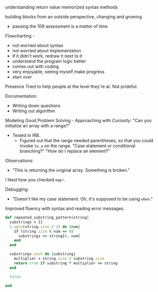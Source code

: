 understanding return value
memorized syntax
methods

building blocks
from an outside perspective, changing and growing
 - passing the 109 assessment is a matter of time

Flowcharting - 
  - not worried about syntax
  - not worried about implementation
  - if it didn't work, redraw it next to it
  - understand the program logic better
  - comes out with coding
  - very enjoyable, seeing myself make progress
  - start over

Presence
Tried to help people at the level they're at.
Not prideful.


Documentation:
- Writing down questions
- Writing out algorithm

Modeling Good Problem Solving - Approaching with _Curiosity_:
"Can you initialize an array with a range?"
- Tested in IRB.
  - Figured out that the range needed parentheses, so that you could invoke `to_a` on the range.
"Case statement or conditional branching?"
"How do I replace an element?"


Observations:
- "This is returning the original array. Something is broken."

I liked how you checked `map!`.


Debugging:
- "Doesn't like my case statement. Oh, it's supposed to be using `when`."


Improved fluency with syntax and reading error messages.

```Ruby
def repeated_substring_pattern(string)
  substrings = []
  1.upto(string.size / 2) do |num|
    if (string.size % num == 0)
      substrings << string[0, num]
    end
  end

  substrings.each do |substring|
    multiplier = string.size / substring.size
    return true if substring * multiplier == string
  end

  false

end
